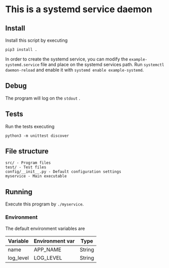 # This is a systemd service daemon

## Install
Install this script by executing
```
pip3 install .
```
In order to create the systemd service, you can modify the `example-systemd.service` file and place on the systemd services path.
Run `systemctl daemon-reload` and enable it with `systemd enable example-systemd`.

## Debug
The program will log on the `stdout` .

## Tests
Run the tests executing
```
python3 -m unittest discover
```

## File structure
```
src/ - Program files
test/ - Test files
config/__init__.py - Default configuration settings
myservice - Main executable
```

## Running
Execute this program by `./myservice`.

### Environment
The default environment variables are

| Variable  | Environment var | Type   |
|-----------|-----------------|--------|
| name      | APP_NAME        | String |
| log_level | LOG_LEVEL       | String |
